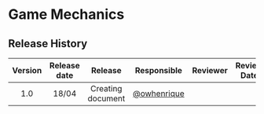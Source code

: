 # Game Mechanics


## Release History

|  Version  | Release date | Release | Responsible | Reviewer | Review Date |
| :---: | :---: | :---: | :---: | :---: | :---: |
| 1.0 | 18/04 | Creating document | [@owhenrique](https://github.com/owhenrique) |  |  |